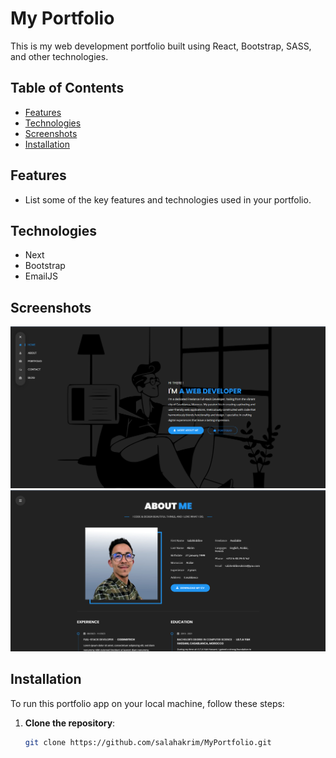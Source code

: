 # My Portfolio

This is my web development portfolio built using React, Bootstrap, SASS, and other technologies.

## Table of Contents

<!-- - [Demo](#demo) -->

- [Features](#features)
- [Technologies](#technologies)
- [Screenshots](#screenshots)
- [Installation](#installation)

<!-- ## Demo

You can view a live demo of my portfolio [here](#your-live-demo-link). -->

## Features

- List some of the key features and technologies used in your portfolio.

## Technologies

- Next
- Bootstrap
- EmailJS

## Screenshots

![Screenshot 1](/public/img/screenshots/home1.png)
![Screenshot 1](/public/img/screenshots/profile.png)

## Installation

To run this portfolio app on your local machine, follow these steps:

1. **Clone the repository**:

   ```bash
   git clone https://github.com/salahakrim/MyPortfolio.git
   ```
